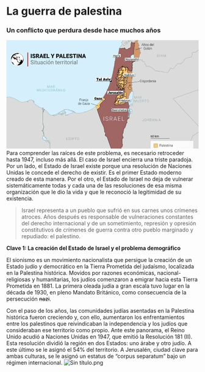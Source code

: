 # La guerra de palestina
### Un conflicto que perdura desde hace muchos años
![mapa-de-israel-y-los-territorios-palestinos-gsc1.webp](imagenes/mapa-de-israel-y-los-territorios-palestinos-gsc1.webp)
Para comprender las raíces de este problema, es necesario retroceder hasta 1947, incluso más allá. El caso de Israel encierra una triste paradoja. Por un lado, el Estado de Israel existe porque una resolución de Naciones Unidas le concede el derecho de existir. Es el primer Estado moderno creado de esta manera. Por el otro, el Estado de Israel no deja de vulnerar sistemáticamente todas y cada una de las resoluciones de esa misma organización que le dio la vida y que le reconoció la legitimidad de su existencia.


> Israel representa a un pueblo que sufrió en sus carnes unos crímenes atroces. Años después es responsable de vulneraciones constantes del derecho internacional y de un sometimiento, represión y opresión constitutivos de crímenes de guerra contra otro pueblo marginado y repudiado: el palestino.
 

__Clave 1: La creación del Estado de Israel y el problema demográfico__

El sionismo es un movimiento nacionalista que persigue la creación de un Estado judío y democrático en la Tierra Prometida del judaísmo, localizada en la Palestina histórica. Movidos por razones económicas, nacional-religiosas y humanitarias, los judíos comenzaron a emigrar hacia esta Tierra Prometida en 1881. La primera oleada judía a gran escala tuvo lugar en la década de 1930, en pleno Mandato Británico, como consecuencia de la persecución ~~nazi~~.

Con el paso de los años, las comunidades judías asentadas en la Palestina histórica fueron creciendo y, con ello, aumentaron los enfrentamientos entre los palestinos que reivindicaban la independencia y los judíos que consideraban ese territorio como propio. Ante este panorama, el Reino Unido acudió a Naciones Unidas en 1947, que emitió la Resolución 181 (II). Esta resolución dividió la región en dos Estados: uno árabe y otro judío. A este último se le asignó el 54% del territorio. A Jerusalén, ciudad clave para ambas culturas, se le asignó un estatus de “corpus separatum” bajo un régimen internacional.
![Sin título.png](imagenes/Sin%20t%C3%ADtulo.png)